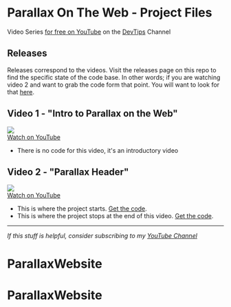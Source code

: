 # Parallax On The Web - Project Files

Video Series [ for free on YouTube](https://www.youtube.com/playlist?list=PLqGj3iMvMa4IyCbhul-PdeiDqmh4ooJzk) on the [DevTips](https://www.youtube.com/user/DevTipsForDesigners) Channel

## Releases

Releases correspond to the videos. Visit the releases page on this repo to find the specific state of the code base. In other words; if you are watching video 2 and want to grab the code form that point. You will want to look for that [here](#).

## Video 1 - "Intro to Parallax on the Web"

<a href="https://youtu.be/STwoa-9jxi0"><img src="https://i.ytimg.com/vi/STwoa-9jxi0/mqdefault.jpg"><br>Watch on YouTube</a>

- There is no code for this video, it's an introductory video



## Video 2 - "Parallax Header"

<a href="https://youtu.be/WTZpNAbz3jg"><img src="https://i.ytimg.com/vi/WTZpNAbz3jg/mqdefault.jpg"><br>Watch on YouTube</a>

- This is where the project starts. [Get the code](https://github.com/DevTips/Parallax-on-the-Web-DevTips-/releases/tag/v0.1).
- This is where the project stops at the end of this video. [Get the code]().

---

_If this stuff is helpful, consider subscribing to my [YouTube Channel](https://www.youtube.com/user/DevTipsForDesigners)_
# ParallaxWebsite
# ParallaxWebsite
